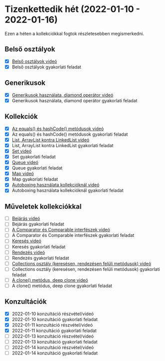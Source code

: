 # Tizenkettedik hét (2022-01-10 - 2022-01-16)

Ezen a héten a kollekciókkal fogtok részletesebben megismerkedni.

## Belső osztályok

* [X] [Belső osztályok videó](https://e-learning.training360.com/courses/take/java-se-halado-koll/lessons/29778400-belso-osztalyok)
* [X] Belső osztályok gyakorlati feladat

## Generikusok

* [X] [Generikusok használata, diamond operátor videó](https://e-learning.training360.com/courses/take/java-se-halado-koll/lessons/10769614-generikusok-hasznalata-diamond-operator)
* [X] Generikusok használata, diamond operátor gyakorlati feladat

## Kollekciók

* [X] [Az equals() és hashCode() metódusok videó](https://e-learning.training360.com/courses/take/java-se-halado-koll/lessons/10769615-az-equals-es-hashcode-metodusok)
* [X] Az equals() és hashCode() metódusok gyakorlati feladat
* [X] [List, ArrayList kontra LinkedList videó](https://e-learning.training360.com/courses/take/java-se-halado-koll/lessons/10769616-list-arraylist-kontra-linkedlist)
* [X] List, ArrayList kontra LinkedList gyakorlati feladat
* [X] [Set videó](https://e-learning.training360.com/courses/take/java-se-halado-koll/lessons/10769617-set)
* [X] Set gyakorlati feladat
* [X] [Queue videó](https://e-learning.training360.com/courses/take/java-se-halado-koll/lessons/10769618-queue)
* [X] Queue gyakorlati feladat
* [X] [Map videó](https://e-learning.training360.com/courses/take/java-se-halado-koll/lessons/10769620-map)
* [X] Map gyakorlati feladat
* [X] [Autoboxing használata kollekcióknál videó](https://e-learning.training360.com/courses/take/java-se-halado-koll/lessons/10769619-autoboxing-hasznalata-kollekcioknal)
* [X] Autoboxing használata kollekcióknál gyakorlati feladat

## Műveletek kollekciókkal

* [ ] [Bejárás videó](https://e-learning.training360.com/courses/take/java-se-halado-koll/lessons/10769621-bejaras)
* [ ] Bejárás gyakorlati feladat
* [ ] [A Comparator és Comparable interfészek videó](https://e-learning.training360.com/courses/take/java-se-halado-koll/lessons/10769622-a-comparator-es-comparable-interfeszek)
* [ ] A Comparator és Comparable interfészek gyakorlati feladat
* [ ] [Keresés videó](https://e-learning.training360.com/courses/take/java-se-halado-koll/lessons/10769623-kereses)
* [ ] Keresés gyakorlati feladat
* [ ] [Rendezés videó](https://e-learning.training360.com/courses/take/java-se-halado-koll/lessons/10769624-rendezes)
* [ ] Rendezés gyakorlati feladat
* [ ] [Collections osztály (keresésen, rendezésen felüli metódusok) videó](https://e-learning.training360.com/courses/take/java-se-halado-koll/lessons/10769625-collections-osztaly-keresesen-rendezesen-feluli-metodusok)
* [ ] Collections osztály (keresésen, rendezésen felüli metódusok) gyakorlati feladat
* [ ] [A clone() metódus, deep clone videó](https://e-learning.training360.com/courses/take/java-se-halado-koll/lessons/10769626-a-clone-metodus-deep-clone)
* [ ] A clone() metódus, deep clone gyakorlati feladat

## Konzultációk

* [X] 2022-01-10 konzultáció részvétel/videó
* [X] 2022-01-10 konzultáció gyakorlati feladat
* [X] 2022-01-11 konzultáció részvétel/videó
* [X] 2022-01-11 konzultáció gyakorlati feladat
* [ ] 2022-01-13 konzultáció részvétel/videó
* [ ] 2022-01-13 konzultáció gyakorlati feladat
* [ ] 2022-01-14 konzultáció részvétel/videó
* [ ] 2022-01-14 konzultáció gyakorlati feladat